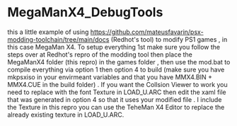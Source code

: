 # MegaManX4_DebugTools
this a little example of using https://github.com/mateusfavarin/psx-modding-toolchain/tree/main/docs (Redhot's tool) to modify PS1 
games , in this case MegaMan X4. To setup everything 1st make sure you follow the steps over at Redhot's repro of the modding tool then place the MegaManX4 folder (this repro) in the games folder , then use the mod.bat to compile everything via option 1 then option 4 to build (make sure you have mkpsxiso in your envirmeant variables and that you have MMX4.BIN + MMX4.CUE in the build folder) . If you want the Collsion Viewer to work you need to replace with the font Texture in LOAD_U.ARC then edit the xaml file that was generated in option 4 so that it uses your modified file . I include the Texture in this repro you can use the TeheMan X4 Editor to replace the already existing texture in LOAD_U.ARC.
